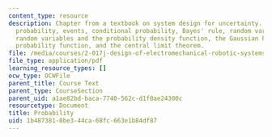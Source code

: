 ```yaml
---
content_type: resource
description: Chapter from a textbook on system design for uncertainty. Topics include
  probability, events, conditional probability, Bayes' rule, random variables, continuous
  random variables and the probability density function, the Gaussian PDf, the cumulative
  probability function, and the central limit theorem.
file: /media/courses/2-017j-design-of-electromechanical-robotic-systems-fall-2009/1b4873810be344ca68fc663e1b84df87_MIT2_017JF09_ch03.pdf
file_type: application/pdf
learning_resource_types: []
ocw_type: OCWFile
parent_title: Course Text
parent_type: CourseSection
parent_uid: a1ae82bd-baca-7740-562c-d1f0ae24300c
resourcetype: Document
title: Probability
uid: 1b487381-0be3-44ca-68fc-663e1b84df87
---
```

